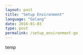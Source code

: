 ```yaml
---
layout: post
title: "Setup Environment"
language: "Golang"
date: 2016-01-03
type: post
permalink: /setup_environment-go
---
```


temp
